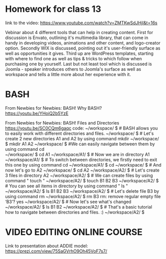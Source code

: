 # Homework for class 13

link to the video: https://www.youtube.com/watch?v=ZMTKwSdJHjI&t=16s

Vebinar about 4 different tools that can help in creating content. First for discussion is Envato, outlining it's multimedia library, that can come in handy in developing videos, animations and other content, and logo-creator option. 
Secondly WIX is discussed, pointing out it's user-friendly surface as well as opportunities it gives.
Third up are WordPress templates, starting with where to find one as well as tips & tricks to which follow when purchasing one by yourself.
Last but not least tool which is discussed is Joomla - speaker introduces others to Joomla's surface as well as workspace and tells a little more about her experience with it.

# BASH
From Newbies for Newbies: BASH! Why BASH? https://youtu.be/YHoiQ2b5YzE

From Newbies for Newbies: BASH! Files and Directories https://youtu.be/SC0CQm6gaqc
code:
~/workspace/ $ # BASH allows you to easily work with different directories and files.
~/workspace/ $ # Let's create 2 new directories A1 and A2 by using command mkdir
~/workspace/ $ mkdir A1 A2
~/workspace/ $ #We can easily navigate between them by using command cd                                                                    
~/workspace/ $ cd A1
~/workspace/A1/ $ # Now we are in directory A1
~/workspace/A1/ $ # To switch between directories, we firstly need to exit this one by using command cd
~/workspace/A1/ $ cd
~/workspace/ $ # And now let's go to A2 
~/workspace/ $ cd A2
~/workspace/A2/ $ # Let's create 3 files in directory A2
~/workspace/A2/ $ # We can create files by using command " touch " 
~/workspace/A2/ $ touch B1 B2 B3
~/workspace/A2/ $ # You can see all items in directory by using command " ls " 
~/workspace/A2/ $ ls
B1  B2  B3
~/workspace/A2/ $ # Let's delete file B3 by using command rm
~/workspace/A2/ $ rm B3
rm: remove regular empty file ‘B3’? yes
~/workspace/A2/ $ # Now let's see what's changed
~/workspace/A2/ $ ls
B1  B2
~/workspace/A2/ $ # That's a basic tutorial how to navigate between directories and files. :)
~/workspace/A2/ $ 
# VIDEO EDITING ONLINE COURSE
Link to presentation about ADDIE model: https://prezi.com/view/75SaGVrhO9Oh45VoF7s7/

